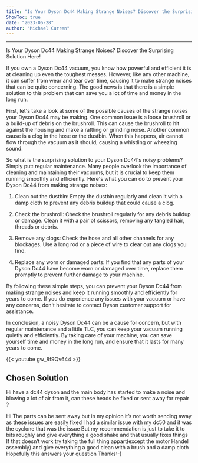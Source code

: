 ```yaml
---
title: "Is Your Dyson Dc44 Making Strange Noises? Discover the Surprising Solution Here!"
ShowToc: true 
date: "2023-06-28"
author: "Michael Curren"
---
```

*****
Is Your Dyson Dc44 Making Strange Noises? Discover the Surprising Solution Here!

If you own a Dyson Dc44 vacuum, you know how powerful and efficient it is at cleaning up even the toughest messes. However, like any other machine, it can suffer from wear and tear over time, causing it to make strange noises that can be quite concerning. The good news is that there is a simple solution to this problem that can save you a lot of time and money in the long run.

First, let's take a look at some of the possible causes of the strange noises your Dyson Dc44 may be making. One common issue is a loose brushroll or a build-up of debris on the brushroll. This can cause the brushroll to hit against the housing and make a rattling or grinding noise. Another common cause is a clog in the hose or the dustbin. When this happens, air cannot flow through the vacuum as it should, causing a whistling or wheezing sound.

So what is the surprising solution to your Dyson Dc44's noisy problems? Simply put: regular maintenance. Many people overlook the importance of cleaning and maintaining their vacuums, but it is crucial to keep them running smoothly and efficiently. Here's what you can do to prevent your Dyson Dc44 from making strange noises:

1. Clean out the dustbin: Empty the dustbin regularly and clean it with a damp cloth to prevent any debris buildup that could cause a clog.

2. Check the brushroll: Check the brushroll regularly for any debris buildup or damage. Clean it with a pair of scissors, removing any tangled hair, threads or debris.

3. Remove any clogs: Check the hose and all other channels for any blockages. Use a long rod or a piece of wire to clear out any clogs you find.

4. Replace any worn or damaged parts: If you find that any parts of your Dyson Dc44 have become worn or damaged over time, replace them promptly to prevent further damage to your machine.

By following these simple steps, you can prevent your Dyson Dc44 from making strange noises and keep it running smoothly and efficiently for years to come. If you do experience any issues with your vacuum or have any concerns, don't hesitate to contact Dyson customer support for assistance.

In conclusion, a noisy Dyson Dc44 can be a cause for concern, but with regular maintenance and a little TLC, you can keep your vacuum running quietly and efficiently. By taking care of your machine, you can save yourself time and money in the long run, and ensure that it lasts for many years to come.

{{< youtube gw_8f9Qv644 >}} 



## Chosen Solution
 Hi have a dc44 dyson and the main body has started to make a noise and blowing a lot of air from it, can these heads be fixed or sent away for repair ?

 Hi
The parts can be sent away but in my opinion it’s not worth sending away as these issues are easily fixed
I had a similar issue with my dc50 and it was the cyclone that was the issue
But my recommendation is just to take it to bits roughly and give everything a good shake and that usually fixes things
If that doesn’t work try taking the full thing appart(except the motor Handel assembly) and give everything a good clean with a brush and a damp cloth
Hopefully this answers your question
Thanks:-)




